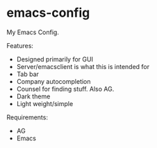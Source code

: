 # emacs-config
My Emacs Config.

Features:

* Designed primarily for GUI
* Server/emacsclient is what this is intended for
* Tab bar
* Company autocompletion
* Counsel for finding stuff. Also AG.
* Dark theme
* Light weight/simple

Requirements:

* AG
* Emacs
